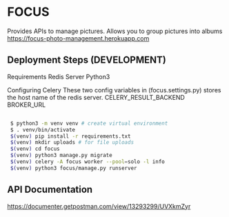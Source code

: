 # FOCUS

Provides APIs to manage pictures. Allows you to group pictures into albums
https://focus-photo-management.herokuapp.com

## Deployment Steps (DEVELOPMENT)

Requirements
Redis Server
Python3

Configuring Celery
These two config variables in (focus.settings.py) stores the host name of the redis server.
CELERY_RESULT_BACKEND
BROKER_URL

```bash

 $ python3 -m venv venv # create virtual environment
 $ . venv/bin/activate
 $(venv) pip install -r requirements.txt
 $(venv) mkdir uploads # for file uploads
 $(venv) cd focus
 $(venv) python3 manage.py migrate
 $(venv) celery -A focus worker --pool=solo -l info
 $(venv) python3 focus/manage.py runserver

```

## API Documentation

https://documenter.getpostman.com/view/13293299/UVXkmZyr
